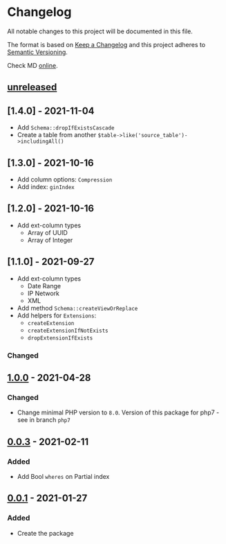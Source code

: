 # Changelog

All notable changes to this project will be documented in this file.

The format is based on [Keep a Changelog][keepachangelog]
and this project adheres to [Semantic Versioning][semver].

Check MD [online][check-online].

## [unreleased]

## [1.4.0] - 2021-11-04

- Add `Schema::dropIfExistsCascade`
- Create a table from another `$table->like('source_table')->includingAll()`

## [1.3.0] - 2021-10-16

- Add column options: `Compression`
- Add index: `ginIndex`

## [1.2.0] - 2021-10-16

- Add ext-column types
  - Array of UUID
  - Array of Integer

## [1.1.0] - 2021-09-27

- Add ext-column types
  - Date Range
  - IP Network
  - XML
- Add method `Schema::createViewOrReplace`
- Add helpers for `Extensions`:
  - `createExtension`
  - `createExtensionIfNotExists`
  - `dropExtensionIfExists`

### Changed

## [1.0.0] - 2021-04-28

### Changed

- Change minimal PHP version to `8.0`. Version of this package for php7 - see in branch `php7`

## [0.0.3] - 2021-02-11

### Added

- Add Bool `wheres` on Partial index

## [0.0.1] - 2021-01-27

### Added

- Create the package

[unreleased]: https://github.com/efureev/laravel-support-db/compare/v1.0.0...HEAD

[1.0.0]: https://github.com/efureev/laravel-support-db/releases/tag/v1.0.0

[0.0.3]: https://github.com/efureev/laravel-support-db/releases/tag/v0.0.3

[0.0.2]: https://github.com/efureev/laravel-support-db/releases/tag/v0.0.2

[0.0.1]: https://github.com/efureev/laravel-support-db/releases/tag/v0.0.1

[keepachangelog]:https://keepachangelog.com/en/1.1.0/

[semver]:https://semver.org/spec/v2.0.0.html

[check-online]:https://dlaa.me/markdownlint

